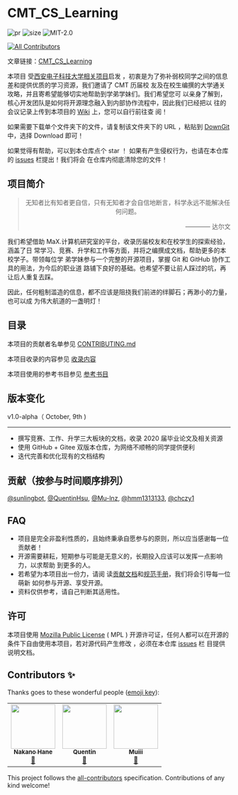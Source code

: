 # CMT_CS_Learning

![pr](https://img.shields.io/github/issues-pr-closed/max-studio/CMT_CS_Learning)
![size](https://img.shields.io/github/repo-size/max-studio/CMT_CS_Learning)
![MIT-2.0](https://img.shields.io/github/license/max-studio/CMT_CS_Learning)

<!-- ALL-CONTRIBUTORS-BADGE:START - Do not remove or modify this section -->
[![All Contributors](https://img.shields.io/badge/all_contributors-3-orange.svg?style=flat-square)](#contributors-)
<!-- ALL-CONTRIBUTORS-BADGE:END -->

文章链接：[CMT_CS_Learning](https://github.com/max-studio/CMT_CS_Learning)

本项目
受[西安电子科技大学相关项目](https://github.com/baolintian/XDU_CS_Learning)启发
，初衷是为了弥补弱校同学之间的信息差和提供优质的学习资源，我们邀请了 CMT 历届校
友及在校生编撰的大学通关攻略，并且寄希望能够切实地帮助到学弟学妹们。我们希望您可
以亲身了解到，核心开发团队是如何将开源理念融入到内部协作流程中，因此我们已经把以
往的会议记录上传到本项目的
[Wiki](https://github.com/max-studio/CMT_CS_Learning/wiki) 上，您可以自行前往查
阅！

如果需要下载单个文件夹下的文件，请复制该文件夹下的 URL ，粘贴到
[DownGit](https://minhaskamal.github.io/DownGit/#/home) 中，选择 Download 即可！

如果觉得有帮助，可以到本仓库点个 star ！ 如果有产生侵权行为，也请在本仓库的
[issues](https://github.com/max-studio/CMT_CS_Learning/issues) 栏提出！我们将会
在仓库内彻底清除您的文件！

## 项目简介

> <center>无知者比有知者更自信，只有无知者才会自信地断言，科学永远不能解决任何问题。<center/>
>   <p align="right">———— 达尔文</p>

我们希望借助 MaX.计算机研究室的平台，收录历届校友和在校学生的探索经验，涵盖了日
常学习、竞赛、升学和工作等方面，并将之编撰成文档，帮助更多的本校学子。带领每位学
弟学妹参与一个完整的开源项目，掌握 Git 和 GitHub 协作工具的用法，为今后的职业道
路铺下良好的基础。也希望不要让前人踩过的坑，再让后人重复去踩。

因此，任何粗制滥造的信息，都不应该是阻挠我们前进的绊脚石；再渺小的力量，也可以成
为伟大航道的一盏明灯！

## 目录

本项目的贡献者名单参见 [CONTRIBUTING.md](./CONTRIBUTING.md)

本项目收录的内容参见 [收录内容](./收录内容.md)

本项目使用的参考书目参见 [参考书目](./参考书目.md)

## 版本变化

v1.0-alpha（ October, 9th )

---

- 撰写竞赛、工作、升学三大板块的文档，收录 2020 届毕业论文及相关资源
- 使用 GitHub + Gitee 双版本仓库，为网络不顺畅的同学提供便利
- 迭代完善和优化现有的文档结构

## 贡献（按参与时间顺序排列）

[@sunlingbot](https://github.com/orgs/max-studio/people/sunlingbot),
[@QuentinHsu](https://github.com/orgs/max-studio/people/QuentinHsu),
[@Mu-lnz](https://github.com/orgs/max-studio/people/Mu-lnz),
[@hmm1313133](https://github.com/orgs/max-studio/people/hmm1313133),
[@chczy1](https://github.com/chczy1)

## FAQ

- 项目是完全非盈利性质的，且始终秉承自愿参与的原则，所以应当感谢每一位贡献者！
- 开源需要耕耘，短期参与可能是无意义的，长期投入应该可以发挥一点影响力，以求帮助
  到更多的人。
- 若希望为本项目出一份力，请阅
  读[贡献文档](./贡献文档.md)和[规范手册](./规范手册.md)，我们将会引导每一位萌新
  如何参与开源、享受开源。
- 资料仅供参考，请自己判断其适用性。

## 许可

本项目使用
[Mozilla Public License](https://github.com/max-studio/CMT_CS_Learning/blob/main/LICENSE)
( MPL ) 开源许可证，任何人都可以在开源的条件下自由使用本项目，若对源代码产生修改
，必须在本仓库 [issues](https://github.com/max-studio/CMT_CS_Learning/issues) 栏
目提供说明文档。

## Contributors ✨

Thanks goes to these wonderful people
([emoji key](https://allcontributors.org/docs/en/emoji-key)):

<!-- ALL-CONTRIBUTORS-LIST:START - Do not remove or modify this section -->
<!-- prettier-ignore-start -->
<!-- markdownlint-disable -->
<table>
  <tr>
    <td align="center"><a href="https://segmentfault.com/u/sunlingbot"><img src="https://avatars0.githubusercontent.com/u/29606689?v=4" width="100px;" alt=""/><br /><sub><b>Nakano Hane</b></sub></a><br /><a href="https://github.com/max-studio/CMT_CS_Learning/pulls?q=is%3Apr+reviewed-by%3Asunlingbot" title="Reviewed Pull Requests">👀</a></td>
    <td align="center"><a href="https://github.com/QuentinHsu"><img src="https://avatars0.githubusercontent.com/u/21162238?v=4" width="100px;" alt=""/><br /><sub><b>Quentin</b></sub></a><br /><a href="https://github.com/max-studio/CMT_CS_Learning/commits?author=QuentinHsu" title="Documentation">📖</a></td>
    <td align="center"><a href="https://github.com/Mu-lnz"><img src="https://avatars3.githubusercontent.com/u/50538991?v=4" width="100px;" alt=""/><br /><sub><b>Muiii</b></sub></a><br /><a href="https://github.com/max-studio/CMT_CS_Learning/commits?author=Mu-lnz" title="Documentation">📖</a></td>
  </tr>
</table>

<!-- markdownlint-enable -->
<!-- prettier-ignore-end -->
<!-- ALL-CONTRIBUTORS-LIST:END -->

This project follows the
[all-contributors](https://github.com/all-contributors/all-contributors)
specification. Contributions of any kind welcome!
